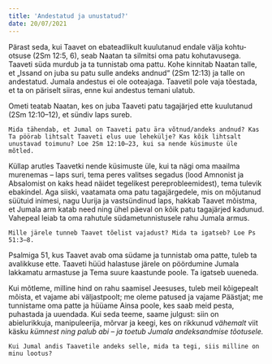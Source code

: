 ```yaml
---
title: 'Andestatud ja unustatud?'
date: 20/07/2021
---
```


Pärast seda, kui Taavet on ebateadlikult kuulutanud endale välja kohtu­otsuse (2Sm 12:5, 6), seab Naatan ta silmitsi oma patu kohutavusega. Taaveti süda murdub ja ta tunnistab oma pattu. Kohe kinnitab Naatan talle, et „Issand on juba su patu sulle andeks andnud“ (2Sm 12:13) ja talle on andestatud. Jumala andestus ei ole ooteajaga. Taavetil pole vaja tõestada, et ta on päriselt siiras, enne kui andestus temani ulatub.

Ometi teatab Naatan, kes on juba Taaveti patu tagajärjed ette kuulutanud (2Sm 12:10–12), et sündiv laps sureb.

`Mida tähendab, et Jumal on Taaveti patu ära võtnud/andeks andnud? Kas Ta pöörab lihtsalt Taaveti elus uue lehekülje? Kas kõik lihtsalt unustavad toimunu? Loe 2Sm 12:10–23, kui sa nende küsimuste üle mõtled.`

Küllap arutles Taavetki nende küsimuste üle, kui ta nägi oma maailma murenemas – laps suri, tema peres valitses segadus (lood Amnonist ja Absalomist on kaks head näidet tegelikest pereprobleemidest), tema tulevik ebakindel. Aga siiski, vaatamata oma patu tagajärgedele, mis on mõjutanud süütuid inimesi, nagu Uurija ja vastsündinud laps, hakkab Taavet mõistma, et Jumala arm katab need ning ühel päeval on kõik patu tagajärjed kadunud. Vahepeal leiab ta oma rahutule südametunnistusele rahu Jumala armus.

`Mille järele tunneb Taavet tõelist vajadust? Mida ta igatseb? Loe Ps 51:3–8.`

Psalmiga 51, kus Taavet avab oma südame ja tunnistab oma patte, tuleb ta avalikkuse ette. Taaveti hüüd halastuse järele on pöördumine Jumala lakkamatu armastuse ja Tema suure kaastunde poole. Ta igatseb uueneda.

Kui mõtleme, milline hind on rahu saamisel Jeesuses, tuleb meil kõigepealt mõista, et vajame abi väljastpoolt; me oleme patused ja vajame Päästjat; me tunnistame oma patte ja hüüame Ainsa poole, kes saab meid pesta, puhastada ja uuendada. Kui seda teeme, saame julgust: siin on abielurikkuja, manipuleerija, mõrvar ja keegi, kes on rikkunud _vähemalt_ viit käsku _kümnest ning palub abi – ja toetub Jumala andeksandmise tõotusele._

`Kui Jumal andis Taavetile andeks selle, mida ta tegi, siis milline on minu lootus?`
